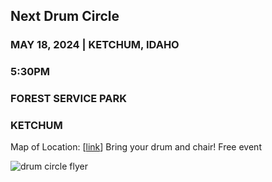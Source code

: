 ## Next Drum Circle


### MAY 18, 2024  | KETCHUM, IDAHO
### 5:30PM
### FOREST SERVICE PARK 
### KETCHUM

Map of Location: [[link](https://maps.app.goo.gl/6qKkb9Pyj5MsU4dAA)]
Bring your drum and chair! Free event




![drum circle flyer](https://github.com/love5b/love5b.github.io/assets/48141263/a61bcece-388a-4237-b5be-0b32577ad9fc)

